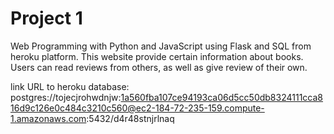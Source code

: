 # Project 1

Web Programming with Python and JavaScript using Flask and SQL from heroku platform.
This website provide certain information about books.
Users can read reviews from others, as well as give review of their own.

link URL to heroku database: postgres://tojecjrohwdnjw:1a560fba107ce94193ca06d5cc50db8324111cca816d9c126e0c484c3210c560@ec2-184-72-235-159.compute-1.amazonaws.com:5432/d4r48stnjrlnaq
